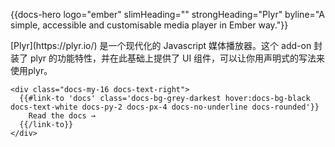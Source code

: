 {{docs-hero
  logo="ember"
  slimHeading=""
  strongHeading="Plyr"
  byline="A simple, accessible and customisable media player in Ember way."}}

<div class="docs-container docs-md">
  <section class="docs-max-w-md docs-mx-auto docs-pb-8">
    [Plyr](https://plyr.io/) 是一个现代化的 Javascript 媒体播放器。这个 add-on 封装了 plyr 的功能特性，并在此基础上提供了 UI 组件，可以让你用声明式的写法来使用plyr。

    <div class="docs-my-16 docs-text-right">
      {{#link-to 'docs' class='docs-bg-grey-darkest hover:docs-bg-black docs-text-white docs-py-2 docs-px-4 docs-no-underline docs-rounded'}}
        Read the docs →
      {{/link-to}}
    </div>
  </section>
</div>
